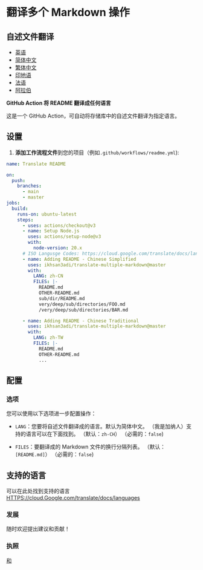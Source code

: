# 翻译多个 Markdown 操作

## 自述文件翻译

-   [英语](README.md)
-   [简体中文](README.zh-CN.md)
-   [繁体中文](README.zh-TW.md)
-   [印地语](README.hi.md)
-   [法语](README.fr.md)
-   [阿拉伯](README.ar.md)

**GitHub Action 将 README 翻译成任何语言**

这是一个 GitHub Action，可自动将存储库中的自述文件翻译为指定语言。

## 设置

1.  **添加工作流程文件**到您的项目（例如`.github/workflows/readme.yml`):

```yaml
name: Translate README

on:
  push:
    branches:
      - main
      - master
jobs:
  build:
    runs-on: ubuntu-latest
    steps:
      - uses: actions/checkout@v3
      - name: Setup Node.js
        uses: actions/setup-node@v3
        with:
          node-version: 20.x
      # ISO Langusge Codes: https://cloud.google.com/translate/docs/languages
      - name: Adding README - Chinese Simplified
        uses: ikhsan3adi/translate-multiple-markdown@master
        with:
          LANG: zh-CN
          FILES: |-
            README.md
            OTHER-README.md
            sub/dir/README.md
            very/deep/sub/directories/FOO.md
            /very/deep/sub/directories/BAR.md

      - name: Adding README - Chinese Traditional
        uses: ikhsan3adi/translate-multiple-markdown@master
        with:
          LANG: zh-TW
          FILES: |-
            README.md
            OTHER-README.md
            ...
```

## 配置

### 选项

您可以使用以下选项进一步配置操作：

-   `LANG`：您要将自述文件翻译成的语言。默认为简体中文。 （我是加纳人）支持的语言可以在下面找到。
    （默认：`zh-CH`） （必需的：`false`)

-   `FILES`：要翻译成的 Markdown 文件的换行分隔列表。 （默认：`[README.md]`） （必需的：`false`)

## 支持的语言

可以在此处找到支持的语言[HTTPS://cloud.Google.com/translate/docs/languages](https://cloud.google.com/translate/docs/languages)

### 发展

随时欢迎提出建议和贡献！

### 执照

[和](./LICENSE)
